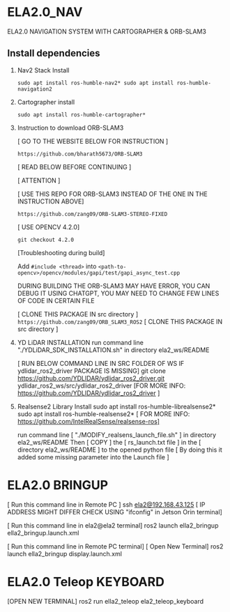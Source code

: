 # ELA2.0_NAV
ELA2.0 NAVIGATION SYSTEM WITH CARTOGRAPHER &amp; ORB-SLAM3

## Install dependencies

1) Nav2 Stack Install

	`sudo apt install ros-humble-nav2*
	sudo apt install ros-humble-navigation2`

2) Cartographer install

	`sudo apt install ros-humble-cartographer*`

3) Instruction to download ORB-SLAM3

	[ GO TO THE WEBSITE BELOW FOR INSTRUCTION ]
	
	`https://github.com/bharath5673/ORB-SLAM3`
	
 	[ READ BELOW BEFORE CONTINUING ]

	[ ATTENTION ] 

	[ USE THIS REPO FOR ORB-SLAM3 INSTEAD OF THE ONE IN THE INSTRUCTION ABOVE]
	
 	`https://github.com/zang09/ORB-SLAM3-STEREO-FIXED`
	
 	[ USE OPENCV 4.2.0]

	`git checkout 4.2.0`

 	[Troubleshooting during build]

   	Add `#include <thread>` into `<path-to-opencv>/opencv/modules/gapi/test/gapi_async_test.cpp`
   
	DURING BUILDING THE ORB-SLAM3 MAY HAVE ERROR, YOU CAN DEBUG IT USING CHATGPT, YOU MAY NEED TO CHANGE FEW LINES OF CODE IN CERTAIN FILE

 	[ CLONE THIS PACKAGE IN src directory ]
	`https://github.com/zang09/ORB_SLAM3_ROS2` [ CLONE THIS PACKAGE IN src directory ]

5) YD LiDAR INSTALLATION
	run command line "./YDLiDAR_SDK_INSTALLATION.sh" in directory ela2_ws/README

	[ RUN BELOW COMMAND LINE IN SRC FOLDER OF WS IF  ydlidar_ros2_driver PACKAGE IS MISSING]
	git clone https://github.com/YDLIDAR/ydlidar_ros2_driver.git ydlidar_ros2_ws/src/ydlidar_ros2_driver
	[FOR MORE INFO: https://github.com/YDLIDAR/ydlidar_ros2_driver ]

6) Realsense2 Library Install
	sudo apt install ros-humble-librealsense2*
	sudo apt install ros-humble-realsense2*
	[ FOR MORE INFO: https://github.com/IntelRealSense/realsense-ros]

	run command line [ "./MODIFY_realsens_launch_file.sh" ] in directory ela2_ws/README 
	Then [ COPY ] the [ rs_launch.txt file ] in the [ directory ela2_ws/README ]  to the opened python file
	[ By doing this it added some missing parameter into the Launch file ]


# ELA2.0 BRINGUP

[ Run this command line in Remote PC ]
	ssh ela2@192.168.43.125 [ IP ADDRESS MIGHT DIFFER CHECK USING "ifconfig" in Jetson Orin terminal]

[ Run this command line in ela2@ela2 terminal]
	ros2 launch ella2_bringup ella2_bringup.launch.xml

[ Run this command line in Remote PC terminal]
	[ Open New Terminal]
	ros2 launch ella2_bringup display.launch.xml


# ELA2.0 Teleop KEYBOARD

[OPEN NEW TERMINAL]
ros2 run ella2_teleop ela2_teleop_keyboard
